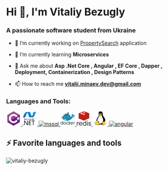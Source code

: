 <h1 align="left">Hi 👋, I'm Vitaliy Bezugly</h1>
<h3 align="left">A passionate software student from Ukraine</h3>

- 🔭 I’m currently working on [PropertySearch](https://github.com/VitaliyMinaev/PropertySearch) application

- 🌱 I’m currently learning **Microservices**

- 💬 Ask me about **Asp .Net Core , Angular , EF Core , Dapper , Deployment, Containerization , Design Patterns**

- 📫 How to reach me **vitalii.minaev.dev@gmail.com**

<h3 align="left">Languages and Tools:</h3>
<p align="left"> 
  <a href="https://www.w3schools.com/cs/" target="_blank" rel="noreferrer"> <img src="https://raw.githubusercontent.com/devicons/devicon/master/icons/csharp/csharp-original.svg" alt="csharp" width="40" height="40"/> </a>  
    <a href="https://dotnet.microsoft.com/" target="_blank" rel="noreferrer"> <img src="https://raw.githubusercontent.com/devicons/devicon/master/icons/dot-net/dot-net-original-wordmark.svg" alt="dotnet" width="40" height="40"/> </a> 
    <a href="https://www.microsoft.com/en-us/sql-server" target="_blank" rel="noreferrer"> <img src="https://www.svgrepo.com/show/303229/microsoft-sql-server-logo.svg" alt="mssql" width="40" height="40"/> </a> 
  <a href="https://www.docker.com/" target="_blank" rel="noreferrer"> <img src="https://raw.githubusercontent.com/devicons/devicon/master/icons/docker/docker-original-wordmark.svg" alt="docker" width="40" height="40"/> </a>
    <a href="https://redis.io" target="_blank" rel="noreferrer"> <img src="https://raw.githubusercontent.com/devicons/devicon/master/icons/redis/redis-original-wordmark.svg" alt="redis" width="40" height="40"/>    </a> 
  <a href="https://www.linux.org/" target="_blank" rel="noreferrer"> <img src="https://raw.githubusercontent.com/devicons/devicon/master/icons/linux/linux-original.svg" alt="linux" width="40" height="40"/> </a> 
  <a href="https://angular.io" target="_blank" rel="noreferrer"> <img src="https://angular.io/assets/images/logos/angular/angular.svg" alt="angular" width="40" height="40"/> </a>
</p>

<h2>⚡ Favorite languages and tools</h2>
<p><img align="center" src="https://github-readme-stats-sigma-five.vercel.app/api/top-langs?username=vitaliy-bezugly&show_icons=true&theme=tokyonight&locale=en&layout=compact&hide=Assembly,Java" alt="vitaliy-bezugly
" /></p>
